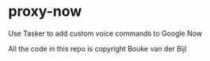 proxy-now
=========

Use Tasker to add custom voice commands to Google Now

All the code in this repo is copyright Bouke van der Bijl

